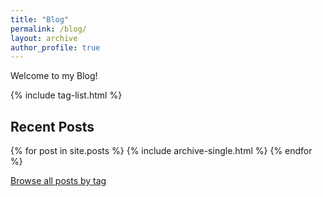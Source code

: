 ```yaml
---
title: "Blog"
permalink: /blog/
layout: archive
author_profile: true
---
```


Welcome to my Blog!

{% include tag-list.html %}

## Recent Posts

{% for post in site.posts %}
  {% include archive-single.html %}
{% endfor %}

[Browse all posts by tag](/tags/) 